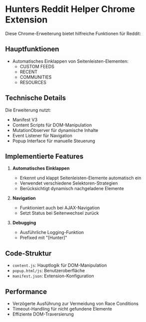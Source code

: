 # Hunters Reddit Helper Chrome Extension

Diese Chrome-Erweiterung bietet hilfreiche Funktionen für Reddit:

## Hauptfunktionen

- Automatisches Einklappen von Seitenleisten-Elementen:
  - CUSTOM FEEDS
  - RECENT
  - COMMUNITIES
  - RESOURCES

## Technische Details

Die Erweiterung nutzt:
- Manifest V3
- Content Scripts für DOM-Manipulation
- MutationObserver für dynamische Inhalte
- Event Listener für Navigation
- Popup Interface für manuelle Steuerung

## Implementierte Features

1. **Automatisches Einklappen**
   - Erkennt und klappt Seitenleisten-Elemente automatisch ein
   - Verwendet verschiedene Selektoren-Strategien
   - Berücksichtigt dynamisch nachgeladene Elemente

2. **Navigation**
   - Funktioniert auch bei AJAX-Navigation
   - Setzt Status bei Seitenwechsel zurück

3. **Debugging**
   - Ausführliche Logging-Funktion
   - Prefixed mit "[Hunter]"

## Code-Struktur

- `content.js`: Hauptlogik für DOM-Manipulation
- `popup.html/js`: Benutzeroberfläche
- `manifest.json`: Extension-Konfiguration

## Performance

- Verzögerte Ausführung zur Vermeidung von Race Conditions
- Timeout-Handling für nicht gefundene Elemente
- Effiziente DOM-Traversierung
